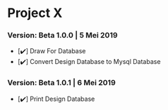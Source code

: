# Project X

### Version: Beta 1.0.0 | 5 Mei 2019 ###

- [:heavy_check_mark:] Draw For Database
- [:heavy_check_mark:] Convert Design Database to Mysql Database

### Version: Beta 1.0.1 | 6 Mei 2019 ###

- [:heavy_check_mark:] Print Design Database
